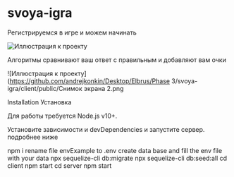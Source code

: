 # svoya-igra
Регистрируемся в игре и можем начинать

![Иллюстрация к проекту](https://github.com/andrejkonkin/svoya-igra/raw/main/image/image1.png)

Алгоритмы сравнивают ваш ответ с правильным и добавляют вам очки

![Иллюстрация к проекту](https://github.com/andrejkonkin/Desktop/Elbrus/Phase 3/svoya-igra/client/public/Снимок экрана 2.png

Installation
Установка

Для работы требуется Node.js v10+.

Установите зависимости и devDependencies и запустите сервер.
подробнее ниже

npm i
rename file envExample to .env
create data base and fill the env file with your data
npx sequelize-cli db:migrate
npx sequelize-cli db:seed:all
cd client
npm start
cd server
npm start
